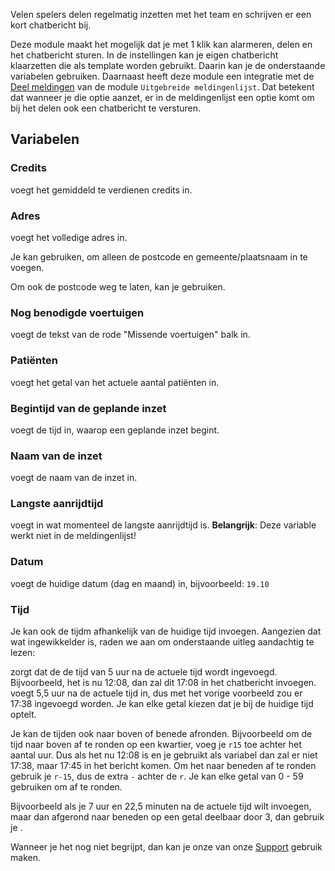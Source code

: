 Velen spelers delen regelmatig inzetten met het team en schrijven er een kort chatbericht bij.

Deze module maakt het mogelijk dat je met 1 klik kan alarmeren, delen en het chatbericht sturen. 
In de instellingen kan je eigen chatbericht klaarzetten die als template worden gebruikt. Daarin kan je de onderstaande variabelen gebruiken. 
Daarnaast heeft deze module een integratie met de [Deel meldingen](extendedCallList.md#deel-meldingen) van de module `Uitgebreide meldingenlijst`. Dat betekent dat wanneer je die optie aanzet, er in de meldingenlijst een optie komt om bij het delen ook een chatbericht te versturen.

## Variabelen

### Credits

<variable variable="credits"/> voegt het gemiddeld te verdienen credits in.

### Adres

<variable variable="address"/> voegt het volledige adres in.

Je kan <variable variable="city"/> gebruiken, om alleen de postcode en gemeente/plaatsnaam in te voegen.

Om ook de postcode weg te laten, kan je <variable variable="cityWithoutZip"/> gebruiken.

### Nog benodigde voertuigen

<variable variable="remaining"/> voegt de tekst van de rode "Missende voertuigen" balk in.

### Patiënten

<variable variable="patients"/> voegt het getal van het actuele aantal patiënten in.

### Begintijd van de geplande inzet

<variable variable="beginAt"/> voegt de tijd in, waarop een geplande inzet begint.

### Naam van de inzet

<variable variable="name"/> voegt de naam van de inzet in.

### Langste aanrijdtijd

<variable variable="longestDrive"/> voegt in wat momenteel de langste aanrijdtijd is. **Belangrijk**: Deze variable werkt niet in de meldingenlijst!

### Datum

<variable variable="today"/> voegt de huidige datum (dag en maand) in, bijvoorbeeld: `19.10`

### Tijd

Je kan ook de tijdm afhankelijk van de huidige tijd invoegen. Aangezien dat wat ingewikkelder is, raden we aan om onderstaande uitleg aandachtig te lezen:

<variable variable="now+5"/> zorgt dat de de tijd van 5 uur na de actuele tijd wordt ingevoegd. Bijvoorbeeld, het is nu 12:08, dan zal dit 17:08 in het chatbericht invoegen. <variable variable="now+5,5"/> voegt 5,5 uur na de actuele tijd in, dus met het vorige voorbeeld zou er 17:38 ingevoegd worden. Je kan elke getal kiezen dat je bij de huidige tijd optelt.

Je kan de tijden ook naar boven of benede afronden. Bijvoorbeeld om de tijd naar boven af te ronden op een kwartier, voeg je `r15` toe achter het aantal uur. Dus als het nu 12:08 is en je gebruikt als variabel <variable variable="now+5,5r15"/> dan zal er niet 17:38, maar 17:45 in het bericht komen.
Om het naar beneden af te ronden gebruik je `r-15`, dus de extra `-` achter de `r`. Je kan elke getal van 0 - 59 gebruiken om af te ronden.

Bijvoorbeeld als je 7 uur en 22,5 minuten na de actuele tijd wilt invoegen, maar dan afgerond naar beneden op een getal deelbaar door 3, dan gebruik je <variable variable="now+7.266r-3"/>. 

Wanneer je het nog niet begrijpt, dan kan je onze van onze [Support](/support.md) gebruik maken.
